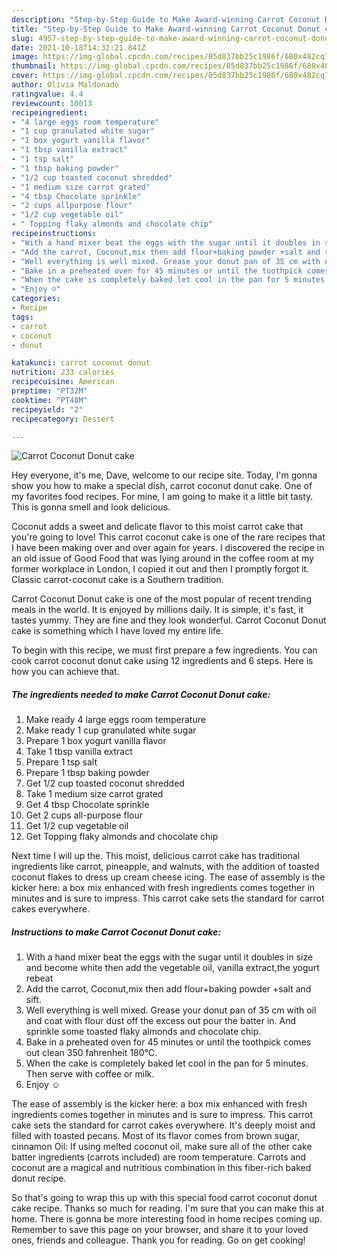 ```yaml
---
description: "Step-by-Step Guide to Make Award-winning Carrot Coconut Donut cake"
title: "Step-by-Step Guide to Make Award-winning Carrot Coconut Donut cake"
slug: 4957-step-by-step-guide-to-make-award-winning-carrot-coconut-donut-cake
date: 2021-10-18T14:32:21.841Z
image: https://img-global.cpcdn.com/recipes/05d837bb25c1986f/680x482cq70/carrot-coconut-donut-cake-recipe-main-photo.jpg
thumbnail: https://img-global.cpcdn.com/recipes/05d837bb25c1986f/680x482cq70/carrot-coconut-donut-cake-recipe-main-photo.jpg
cover: https://img-global.cpcdn.com/recipes/05d837bb25c1986f/680x482cq70/carrot-coconut-donut-cake-recipe-main-photo.jpg
author: Olivia Maldonado
ratingvalue: 4.4
reviewcount: 10013
recipeingredient:
- "4 large eggs room temperature"
- "1 cup granulated white sugar"
- "1 box yogurt vanilla flavor"
- "1 tbsp vanilla extract"
- "1 tsp salt"
- "1 tbsp baking powder"
- "1/2 cup toasted coconut shredded"
- "1 medium size carrot grated"
- "4 tbsp Chocolate sprinkle"
- "2 cups allpurpose flour"
- "1/2 cup vegetable oil"
- " Topping flaky almonds and chocolate chip"
recipeinstructions:
- "With a hand mixer beat the eggs with the sugar until it doubles in size and become white then add the vegetable oil, vanilla extract,the yogurt rebeat"
- "Add the carrot, Coconut,mix then add flour+baking powder +salt and sift."
- "Well everything is well mixed. Grease your donut pan of 35 cm with oil and coat with flour dust off the excess out pour the batter in. And sprinkle some toasted flaky almonds and chocolate chip."
- "Bake in a preheated oven for 45 minutes or until the toothpick comes out clean 350 fahrenheit 180°C."
- "When the cake is completely baked let cool in the pan for 5 minutes. Then serve with coffee or milk."
- "Enjoy ☺️"
categories:
- Recipe
tags:
- carrot
- coconut
- donut

katakunci: carrot coconut donut 
nutrition: 233 calories
recipecuisine: American
preptime: "PT32M"
cooktime: "PT48M"
recipeyield: "2"
recipecategory: Dessert

---
```



![Carrot Coconut Donut cake](https://img-global.cpcdn.com/recipes/05d837bb25c1986f/680x482cq70/carrot-coconut-donut-cake-recipe-main-photo.jpg)

Hey everyone, it's me, Dave, welcome to our recipe site. Today, I'm gonna show you how to make a special dish, carrot coconut donut cake. One of my favorites food recipes. For mine, I am going to make it a little bit tasty. This is gonna smell and look delicious.

Coconut adds a sweet and delicate flavor to this moist carrot cake that you&#39;re going to love! This carrot coconut cake is one of the rare recipes that I have been making over and over again for years. I discovered the recipe in an old issue of Good Food that was lying around in the coffee room at my former workplace in London, I copied it out and then I promptly forgot it. Classic carrot-coconut cake is a Southern tradition.

Carrot Coconut Donut cake is one of the most popular of recent trending meals in the world. It is enjoyed by millions daily. It is simple, it's fast, it tastes yummy. They are fine and they look wonderful. Carrot Coconut Donut cake is something which I have loved my entire life.


To begin with this recipe, we must first prepare a few ingredients. You can cook carrot coconut donut cake using 12 ingredients and 6 steps. Here is how you can achieve that.

<!--inarticleads1-->

##### The ingredients needed to make Carrot Coconut Donut cake:

1. Make ready 4 large eggs room temperature
1. Make ready 1 cup granulated white sugar
1. Prepare 1 box yogurt vanilla flavor
1. Take 1 tbsp vanilla extract
1. Prepare 1 tsp salt
1. Prepare 1 tbsp baking powder
1. Get 1/2 cup toasted coconut shredded
1. Take 1 medium size carrot grated
1. Get 4 tbsp Chocolate sprinkle
1. Get 2 cups all-purpose flour
1. Get 1/2 cup vegetable oil
1. Get  Topping flaky almonds and chocolate chip


Next time I will up the. This moist, delicious carrot cake has traditional ingredients like carrot, pineapple, and walnuts, with the addition of toasted coconut flakes to dress up cream cheese icing. The ease of assembly is the kicker here: a box mix enhanced with fresh ingredients comes together in minutes and is sure to impress. This carrot cake sets the standard for carrot cakes everywhere. 

<!--inarticleads2-->

##### Instructions to make Carrot Coconut Donut cake:

1. With a hand mixer beat the eggs with the sugar until it doubles in size and become white then add the vegetable oil, vanilla extract,the yogurt rebeat
1. Add the carrot, Coconut,mix then add flour+baking powder +salt and sift.
1. Well everything is well mixed. Grease your donut pan of 35 cm with oil and coat with flour dust off the excess out pour the batter in. And sprinkle some toasted flaky almonds and chocolate chip.
1. Bake in a preheated oven for 45 minutes or until the toothpick comes out clean 350 fahrenheit 180°C.
1. When the cake is completely baked let cool in the pan for 5 minutes. Then serve with coffee or milk.
1. Enjoy ☺️


The ease of assembly is the kicker here: a box mix enhanced with fresh ingredients comes together in minutes and is sure to impress. This carrot cake sets the standard for carrot cakes everywhere. It&#39;s deeply moist and filled with toasted pecans. Most of its flavor comes from brown sugar, cinnamon Oil: If using melted coconut oil, make sure all of the other cake batter ingredients (carrots included) are room temperature. Carrots and coconut are a magical and nutritious combination in this fiber-rich baked donut recipe. 

So that's going to wrap this up with this special food carrot coconut donut cake recipe. Thanks so much for reading. I'm sure that you can make this at home. There is gonna be more interesting food in home recipes coming up. Remember to save this page on your browser, and share it to your loved ones, friends and colleague. Thank you for reading. Go on get cooking!
